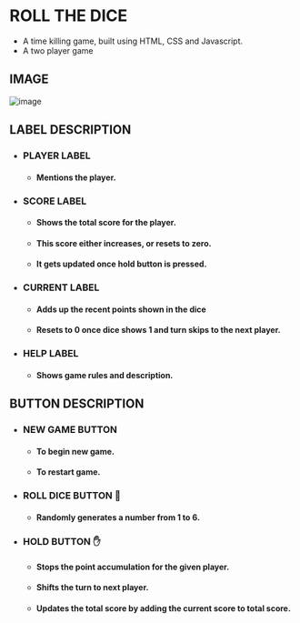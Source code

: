 # ROLL THE DICE
 * A time killing game, built using HTML, CSS and Javascript.
 * A two player game 
 
 ## IMAGE
   ![image](https://user-images.githubusercontent.com/88255480/216435587-c5e8d213-9491-40df-821a-ba3cbbc4b80e.png "ROLL THE DICE")
 
## LABEL DESCRIPTION
* ### PLAYER LABEL
    * #### Mentions the player.
* ### SCORE LABEL
    * #### Shows the total score for the player.
    * #### This score either increases, or resets to zero.
    * #### It gets updated once hold button is pressed.
* ### CURRENT LABEL
    * #### Adds up the recent points shown in the dice
    * #### Resets to 0 once dice shows 1 and turn skips to the next player.
* ### HELP LABEL
    * #### Shows game rules and description.
 
## BUTTON DESCRIPTION
* ### NEW GAME BUTTON
    * #### To begin new game.
    * #### To restart game.
* ### ROLL DICE BUTTON :game_die:
    * #### Randomly generates a number from 1 to 6. 
* ### HOLD BUTTON :hand:
    * #### Stops the point accumulation for the given player.
    * #### Shifts the turn to next player.
    * #### Updates the total score by adding the current score to total score.
   

